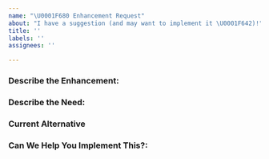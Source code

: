 ```yaml
---
name: "\U0001F680 Enhancement Request"
about: "I have a suggestion (and may want to implement it \U0001F642)!"
title: ''
labels: ''
assignees: ''

---
```


### Describe the Enhancement:
<!---  What you are trying to achieve that you can't? -->

### Describe the Need:
<!---  What kind of user do you believe would utilize this enhancement, and how many users might want this functionality -->

### Current Alternative
<!--- Is there a current alternative that you can utilize to workaround the lack of this enhancement -->

### Can We Help You Implement This?:
<!---  The best way to ensure your enhancement is built is to help implement the enhancement yourself. If you're interested in helping out we'd love to give you a hand to make this possible. Let us know if there's something you need. -->
